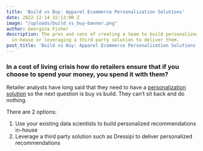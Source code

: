 ```yaml
---
title: 'Build vs Buy: Apparel Ecommerce Personalization Solutions'
date: 2022-12-14 15:13:00 Z
image: "/uploads/build_vs_buy-banner.png"
author: Georgina Fisher
description: The pros and cons of creating a team to build personalized recommendations
  in-house or leveraging a third party solution to deliver them.
post_title: 'Build vs Buy: Apparel Ecommerce Personalization Solutions'
---
```


### In a cost of living crisis how do retailers ensure that if you choose to spend your money, you spend it with them? 

Retailer analysts have long said that they need to have a [personalization solution](https://dressipi.com/solutions/product-discovery/) so the next question is buy vs build. They can’t sit back and do nothing.

There are 2 options:
1. Use your existing data scientists  to build personalized recommendations in-house
2. Leverage a third party solution such as Dressipi to deliver personalized recommendations

